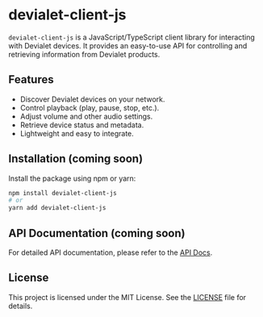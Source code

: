 # devialet-client-js

`devialet-client-js` is a JavaScript/TypeScript client library for interacting with Devialet devices. It provides an easy-to-use API for controlling and retrieving information from Devialet products.

## Features

- Discover Devialet devices on your network.
- Control playback (play, pause, stop, etc.).
- Adjust volume and other audio settings.
- Retrieve device status and metadata.
- Lightweight and easy to integrate.

## Installation (coming soon)

Install the package using npm or yarn:

```bash
npm install devialet-client-js
# or
yarn add devialet-client-js
```


## API Documentation (coming soon)

For detailed API documentation, please refer to the [API Docs](./docs/API.md).

<!-- ## Contributing

Contributions are welcome! Please follow these steps:

1. Fork the repository.
2. Create a new branch for your feature or bug fix.
3. Commit your changes and submit a pull request. -->

## License

This project is licensed under the MIT License. See the [LICENSE](./LICENSE) file for details.